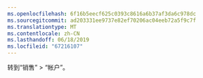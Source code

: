 ```yaml
---
ms.openlocfilehash: 6f16b5eecf625c0393c8616a6b37af3da6c978dc
ms.sourcegitcommit: ad203331ee9737e82ef70206ac04eeb72a5f9c7f
ms.translationtype: MT
ms.contentlocale: zh-CN
ms.lasthandoff: 06/18/2019
ms.locfileid: "67216107"
---
```

转到“销售” > “帐户”。